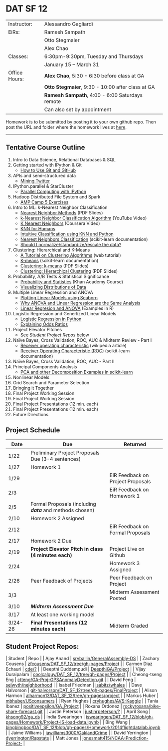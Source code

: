 DAT SF 12
=========

<table border="0" style="border-collapse:collapse;" cellspacing="0">
<tr><td>Instructor:<td>Alessandro Gagliardi</td></tr>
<tr><td>EiRs:<td>Ramesh Sampath</td></tr>
<tr><td></td><td>Otto Stegmaier</td></tr>
<tr><td></td><td>Alex Chao</td></tr>
<tr><td>Classes:<td>6:30pm-9:30pm, Tuesday and Thursdays</td></tr>
<tr><td></td><td>January 15 – March 31</td></tr>
<tr><td>Office Hours:<td><b>Alex Chao</b>, 5:30 - 6:30 before class at GA</td></tr>
<tr><td></td><td><b>Otto Stegmaier</b>, 9:30 - 10:00 after class at GA</td></tr>
<tr><td></td><td><b>Ramesh Sampath</b>, 4:00 - 6:00 Saturdays remote</td></tr>
<tr><td></td><td>Can also set by appointment</td></tr>
</table>

Homework is to be submitted by posting it to your own github repo. Then post the URL and folder where the homework
lives at [here](http://goo.gl/forms/iH6bHx0tzW).


------------------------
Tentative Course Outline
------------------------

1. Intro to Data Science, Relational Databases & SQL
2. Getting started with IPython & Git
	- [How to Use Git and GitHub](https://www.udacity.com/course/ud775)
3. APIs and semi-structured data
	- [Mining Twitter](http://nbviewer.ipython.org/github/ptwobrussell/Mining-the-Social-Web-2nd-Edition/blob/master/ipynb/__Chapter%201%20-%20Mining%20Twitter%20%28Full-Text%20Sampler%29.ipynb)
4. IPython.parallel & StarCluster
	- [Parallel Computing with IPython](http://www.astro.washington.edu/users/vanderplas/Astr599/notebooks/21_IPythonParallel)
5. Hadoop Distributed File System and Spark
	- [AMP Camp 5 Exercises](http://ampcamp.berkeley.edu/5/exercises/)
6. Intro to ML: k-Nearest Neighbor Classification
	- [Nearest Neighbor Methods](http://cs.nyu.edu/~dsontag/courses/ml13/slides/lecture11.pdf) (PDF Slides)
	- [k-Nearest Neighbor Classification Algorithm](https://www.youtube.com/watch?v=4ObVzTuFivY) (YouTube Video)
	- [K Nearest Neighbors](https://class.coursera.org/datasci-001/lecture/161) (Coursera Video)
	- [KNN for Humans](http://www.jiaaro.com/KNN-for-humans/)
	- [Intuitive Classification using KNN and Python](http://blog.yhathq.com/posts/classification-using-knn-and-python.html)
	- [Nearest Neighbors Classification](http://scikit-learn.org/stable/modules/neighbors.html#classification) (scikit-learn documentation)
	- [Should I normalize/standardize/rescale the data?](http://www.faqs.org/faqs/ai-faq/neural-nets/part2/section-16.html)
7. Clustering: Hierarchical and K-Means
	- [A Tutorial on Clustering Algorithms](http://home.deib.polimi.it/matteucc/Clustering/tutorial_html/index.html) (web tutorial)
	- [K-means](http://scikit-learn.org/stable/modules/clustering.html#k-means) (scikit-learn documentation)
	- [Clustering: k-means](http://cs.nyu.edu/~dsontag/courses/ml13/slides/lecture14.pdf) (PDF Slides)
	- [Clustering: Hierarchical Clustering](http://cs.nyu.edu/~dsontag/courses/ml13/slides/lecture15.pdf) (PDF Slides)
8. Probability, A/B Tests & Statistical Significance
	- [Probability and Statistics](https://www.khanacademy.org/math/probability) (Khan Academy Course)
	- [Visualizing Distributions of Data](http://stanford.edu/~mwaskom/software/seaborn/tutorial/plotting_distributions.html)
9. Multiple Linear Regression and ANOVA
	- [Plotting Linear Models using Seaborn](http://stanford.edu/~mwaskom/software/seaborn/tutorial/quantitative_linear_models.html)
	- [Why ANOVA and Linear Regression are the Same Analysis](http://www.theanalysisfactor.com/why-anova-and-linear-regression-are-the-same-analysis/)
	- [Linear Regresion and ANOVA](http://www.math.smith.edu/r/excerpt-4.pdf) (Examples in R)
10. Logistic Regression and Generlized Linear Models
	- [Logistic Regression in Python](http://blog.yhathq.com/posts/logistic-regression-and-python.html)
	- [Explaining Odds Ratios](http://www.ncbi.nlm.nih.gov/pmc/articles/PMC2938757/)
11. Project Elevator Pitches
	- See _Student Project Repos_ below
12. Naïve Bayes, Cross Validation, ROC, AUC & Midterm Review - Part I
	- [Receiver operating characteristic](http://en.wikipedia.org/wiki/Receiver_operating_characteristic) (wikipedia article)
	- [Receiver Operating Characteristic (ROC)](http://scikit-learn.org/stable/auto_examples/plot_roc.html) (scikit-learn documentation)
13. Naïve Bayes, Cross Validation, ROC, AUC - Part II
14. Principal Components Analysis
	- [PCA and other Decomposition Examples in scikit-learn](http://scikit-learn.org/stable/auto_examples/index.html#decomposition)
15. Nonlinear Models
16. Grid Search and Parameter Selection
17. Bringing it Together
18. Final Project Working Session
19. Final Project Working Session
20. Final Project Presentations (12 min. each)
21. Final Project Presentations (12 min. each)
22. Future Directions 

Project Schedule
----------------

| Date | Due | Returned |  
| ---- | -------- | --- |
| 1/22 | Preliminary Project Proposals Due (3-4 sentences) | |
| 1/27 | Homework 1 |                                   |
| 1/29 |            | EiR Feedback on Project Proposals |
| 2/3  |            | EiR Feedback on Homework 1           |
| 2/5  | Formal Proposals (including ***data*** and methods chosen) | |
| 2/10 | Homework 2 Assigned|                                  |
| 2/12 |            | EiR Feedback on Formal Proposals |
| 2/17 | Homework 2 Due | | 
| 2/19 | **Project Elevator Pitch in class (4 minutes each)** | Project Live on Github | |
| 2/24 |  | Homework 3 Assigned |
| 2/26 | Peer Feedback of Projects   | Peer Feedback on Project    |
| 3/3  |  | Midterm Assessment Posted|
| 3/10 | ***Midterm Assessment Due*** | |
| 3/17 | At least one working model | |
| 3/24-26 | **Final Presentations (12 minutes each)** | Midterm Graded |

Student Project Repos:
----------------------
| Student | Repo |
| Ajay	Anand	| [sryballin/GeneralAssembly-DS](https://github.com/skyballin/GeneralAssembly-DS) |
| Zachary	Cousens	| [zfcousens/DAT_SF_12/tree/gh-pages/Project](http://github.com/zfcousens/DAT_SF_12/tree/gh-pages/Project) |
| Carmen	Diaz Echauri	| [cde/?](http://github.com/cde/?) |
| Deepthi	Duddempudi	| [DeepthiGA/Project](http://github.com/DeepthiGA/Project) |
| Vijay	Duraipalam	| [coolcalguy/DAT_SF_12/tree/gh-pages/Project](http://github.com/coolcalguy/DAT_SF_12/tree/gh-pages/Project) |
| Cheong-tseng	Eng	| [ctteng/GA-Proj-GPSAnomalyDetection.git](http://github.com/ctteng/GA-Proj-GPSAnomalyDetection.git) |
| David	Feng	| [selwyth/neighborhood](http://github.com/selwyth/neighborhood) |
| Isabel	Friedman	| [isabitz/whales](http://github.com/isabitz/whales) |
| Dave	Halvorson 	| [git-halvorson/DAT_SF_12/tree/gh-pages/FinalProject](http://github.com/git-halvorson/DAT_SF_12/tree/gh-pages/FinalProject) |
| Alison	Harmon	| [alharmon13/DAT_SF_12/tree/gh-pages/project](http://github.com/alharmon13/DAT_SF_12/tree/gh-pages/project) |
| Markus	Huber	| [mbhuber/USconsumers](http://github.com/mbhuber/USconsumers) |
| Ryan 	Hughes	| [cryhughes/AVS-Kaggle](http://github.com/cryhughes/AVS-Kaggle) |
| Tania	Ibanez	| [positiveepsilon/GA_Project](http://github.com/positiveepsilon/GA_Project) |
| Roxana	Ordonez	| [rockyroxana/bike-share-forecast.git](http://github.com/rockyroxana/bike-share-forecast.git) |
| Justin	Peterson	| [justinrpeterson/?](http://github.com/justinrpeterson/?) |
| April 	Song	| [khsong92/ga_ds](http://github.com/khsong92/ga_ds) |
| India	Swearingen	| [iswearingen/DAT_SF_12/blob/gh-pages/Homework/Project-IS-load-data.ipynb](https://github.com/iswearingen/DAT_SF_12/blob/gh-pages/Homework/Project-IS-load-data.ipynb) |
| Bing	Wang	| [bingbingboo/DAT_SF_12/blob/gh-pages/Homework/2014flightdatalab.ipynb](http://github.com/bingbingboo/DAT_SF_12/blob/gh-pages/Homework/2014flightdatalab.ipynb) |
| Jaime	Williams	| [jawilliams3000/OaklandCrime](http://github.com/jawilliams3000/OaklandCrime) |
| David	Yerrington	| [dyerrington/Rapstats](http://github.com/dyerrington/Rapstats) |
| Matt  Jones   | [jonesmatt415/NCAA-Prediction-Project-](https://github.com/jonesmatt415/NCAA-Prediction-Project-) | 
